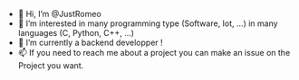- 👋 Hi, I’m @JustRomeo
- 👀 I’m interested in many programming type (Software, Iot, ...) in many languages (C, Python, C++, ...)
- 🌱 I’m currently a backend developper !
- 📫 If you need to reach me about a project you can make an issue on the Project you want.

<!---
JustRomeo/JustRomeo is a ✨ special ✨ repository because its `README.md` (this file) appears on your GitHub profile.
You can click the Preview link to take a look at your changes.
--->
